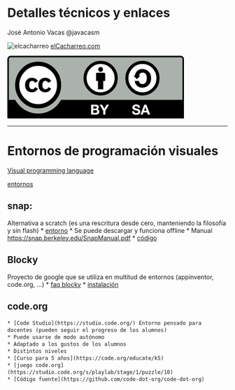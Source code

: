 # Detalles técnicos y enlaces

José Antonio Vacas @javacasm

![elcacharreo](http://cursos.elcacharreo.com/wp-content/uploads/2015/09/logo.png)
[elCacharreo.com](http://blog.elcacharreo.com)

![CC](./images/Licencia_CC.png)

* * *

# Entornos de programación visuales 
[Visual programming language](https://en.wikipedia.org/wiki/Visual_programming_language)

[entornos](https://www.facebook.com/Code.org/posts/670941473002159)

## snap: 
Alternativa a scratch (es una rescritura desde cero, manteniendo la filosofía y sin flash)
	* [entorno](http://snap.berkeley.edu/snapsource/snap.html)
	* Se puede descargar y funciona offline
	* Manual https://snap.berkeley.edu/SnapManual.pdf
	* [código](https://github.com/javacasm/Snap--Build-Your-Own-Blocks)

## Blocky
Proyecto de google que se utiliza en multitud de entornos (appinventor, code.org, ...)
	* [faq blocky](https://developers.google.com/blockly/about/faq)
	* [instalación](https://developers.google.com/blockly/installation/overview)

## code.org
	* [Code Studio](https://studio.code.org/) Entorno pensado para docentes (pueden seguir el progreso de los alumnos)
	* Puede usarse de modo autónomo
	* Adaptado a los gustos de los alumnos
	* Distintos niveles
	* [Curso para 5 años](https://code.org/educate/k5)
	* [juego code.org](https://studio.code.org/s/playlab/stage/1/puzzle/10)
	* [Código fuente](https://github.com/code-dot-org/code-dot-org)